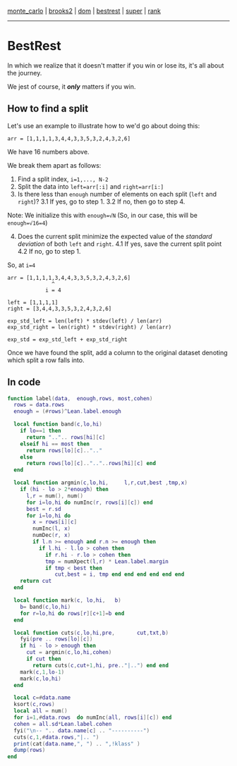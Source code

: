 [monte_carlo](monte_carlo.md) | [brooks2](brooks.md) | [dom](dom.md) | [bestrest](bestrest.md) | [super](super.md) | [rank](rank.md)

----

# BestRest

In which we realize that it doesn't matter
if you win or lose its, it's all about the journey. 

We jest of course, it __*only*__ matters if you win.



## How to find a split

Let's use an example to illustrate how to we'd go about doing this:

```
arr = [1,1,1,1,3,4,4,3,3,5,3,2,4,3,2,6]
```

We have 16 numbers above. 


We break them apart as follows:

1. Find a split index, `i=1,..., N-2`
2. Split the data into `left=arr[:i]` and `right=arr[i:]`
3. Is there less than `enough` number of elements on each split (`left` and `right`)? 
    3.1 If yes, go to step 1.
    3.2 If no, then go to step 4.

Note: We initialize this with `enough=√N` (So, in our case, this will be `enough=√16=4`)

4. Does the current split minimize the expected value of the $standard$ $deviation$ of both `left` and `right`. 
    4.1 If yes, save the current  split point
    4.2 If no, go to step 1.

So, at `i=4`

```
arr = [1,1,1,1,3,4,4,3,3,5,3,2,4,3,2,6]
              ^
            i = 4

left = [1,1,1,1]
right = [3,4,4,3,3,5,3,2,4,3,2,6]

exp_std_left = len(left) * stdev(left) / len(arr)
exp_std_right = len(right) * stdev(right) / len(arr)

exp_std = exp_std_left + exp_std_right
```

Once we have found the split, add a column to the original dataset denoting which split a row falls into.


## In code

```lua
function label(data,  enough,rows, most,cohen)
  rows = data.rows
  enough = (#rows)^Lean.label.enough

  local function band(c,lo,hi)
    if lo==1 then
      return "..".. rows[hi][c]
    elseif hi == most then
      return rows[lo][c]..".."
    else
      return rows[lo][c]..".."..rows[hi][c] end
  end

  local function argmin(c,lo,hi,     l,r,cut,best ,tmp,x)
    if (hi - lo > 2*enough) then
      l,r = num(), num()
      for i=lo,hi do numInc(r, rows[i][c]) end
      best = r.sd
      for i=lo,hi do
        x = rows[i][c]
        numInc(l, x)
        numDec(r, x)
        if l.n >= enough and r.n >= enough then
          if l.hi - l.lo > cohen then
            if r.hi - r.lo > cohen then
            tmp = numXpect(l,r) * Lean.label.margin
            if tmp < best then
               cut,best = i, tmp end end end end end end
    return cut
  end

  local function mark(c, lo,hi,   b)
    b= band(c,lo,hi)
    for r=lo,hi do rows[r][c+1]=b end
  end

  local function cuts(c,lo,hi,pre,       cut,txt,b)
    fyi(pre .. rows[lo][c])
    if hi - lo > enough then
      cut = argmin(c,lo,hi,cohen)
      if cut then
        return cuts(c,cut+1,hi, pre.."|..") end end
    mark(c,1,lo-1)
    mark(c,lo,hi)
  end

  local c=#data.name
  ksort(c,rows)
  local all = num()
  for i=1,#data.rows  do numInc(all, rows[i][c]) end
  cohen = all.sd*Lean.label.cohen
  fyi("\n-- ".. data.name[c] .. "----------")
  cuts(c,1,#data.rows,"|.. ")
  print(cat(data.name,", ") .. ",!klass" )
  dump(rows)
end
  ```
